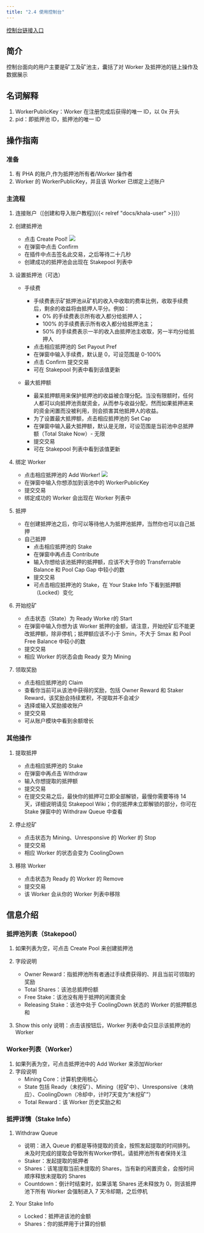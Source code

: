 ```yaml
---
title: "2.4 使用控制台"
---
```


[控制台链接入口](https://app.phala.network/mining/)

## 简介

控制台面向的用户主要是矿工及矿池主，囊括了对 Worker 及抵押池的链上操作及数据展示

## 名词解释

1. WorkerPublicKey：Worker 在注册完成后获得的唯一 ID，以 0x 开头
1. pid：即抵押池 ID，抵押池的唯一 ID

## 操作指南

### 准备

1. 有 PHA 的账户,作为抵押池所有者/Worker 操作者
1. Worker 的 WorkerPublicKey，并且该 Worker 已绑定上述账户

### 主流程

1. 连接账户（[创建和导入账户教程]({{< relref "docs/khala-user" >}})）
1. 创建抵押池
   - 点击 Create Pool!
      ![](/images/docs/khala-mining/2-5-1.png)
   - 在弹窗中点击 Confirm
   - 在插件中点击签名此交易，之后等待二十几秒
   - 创建成功的抵押池会出现在 Stakepool 列表中

3. 设置抵押池（可选）
   - 手续费
      - 手续费表示矿抵押池从矿机的收入中收取的费率比例，收取手续费后，剩余的收益将由抵押人平分。例如：
         - 0% 的手续费表示所有收入都分给抵押人；
         - 100% 的手续费表示所有收入都分给抵押池主；
         - 50% 的手续费表示一半的收入由抵押池主收取，另一半均分给抵押人
      - 点击相应抵押池的 Set Payout Pref
      - 在弹窗中输入手续费，默认是 0，可设范围是 0-100%
      - 点击 Confirm 提交交易
      - 可在 Stakepool 列表中看到该值更新

   - 最大抵押额
      - 最呆抵押额用来保护抵押池的收益被合理分配。当没有限额时，任何人都可以向抵押池贡献资金，从而参与收益分配，然而如果抵押进来的资金闲置而没被利用，则会损害其他抵押人的收益。
      - 为了设置最大抵押额，点击相应抵押池的 Set Cap
      - 在弹窗中输入最大抵押额，默认是无限，可设范围是当前池中总抵押额（Total Stake Now）- 无限
      - 提交交易
      - 可在 Stakepool 列表中看到该值更新

4. 绑定 Worker
   - 点击相应抵押池的 Add Worker!
      ![](/images/docs/khala-mining/2-5-2.png)
   - 在弹窗中输入你想添加到该池中的 WorkerPublicKey
   - 提交交易
   - 绑定成功的 Worker 会出现在 Worker 列表中

5. 抵押
   - 在创建抵押池之后，你可以等待他人为抵押池抵押，当然你也可以自己抵押
   - 自己抵押
      - 点击相应抵押池的 Stake
      - 在弹窗中再点击 Contribute
      - 输入你想给该池抵押的抵押额，应该不大于你的 Transferrable Balance 和 Pool Cap Gap 中较小的数
      - 提交交易
      - 可点击相应抵押池的 Stake，在 Your Stake Info 下看到抵押额（Locked）变化

6. 开始挖矿
   - 点击状态（State）为 Ready Worke r的 Start
   - 在弹窗中输入你想为该 Worker 抵押的金额，请注意，开始挖矿后不能更改抵押额，除非停机；抵押额应该不小于 Smin，不大于 Smax 和 Pool Free Balance 中较小的数
   - 提交交易
   - 相应 Worker 的状态会由 Ready 变为 Mining

7. 领取奖励
   - 点击相应抵押池的 Claim
   - 查看你当前可从该池中获得的奖励，包括 Owner Reward 和 Staker Reward，该奖励会持续累积，不提取并不会减少
   - 选择或输入奖励接收账户
   - 提交交易
   - 可从账户模块中看到余额增长
### 其他操作

1. 提取抵押
   - 点击相应抵押池的 Stake
   - 在弹窗中再点击 Withdraw
   - 输入你想提取的抵押额
   - 提交交易
   - 在提交交易之后，最快你的抵押可立即全部解锁，最慢你需要等待 14 天，详细说明请见 Stakepool Wiki；你的抵押未立即解锁的部分，你可在 Stake 弹窗中的 Withdraw Queue 中查看

2. 停止挖矿
   - 点击状态为 Mining、Unresponsive 的 Worker 的 Stop
   - 提交交易
   - 相应 Worker 的状态会变为 CoolingDown

3. 移除 Worker
   - 点击状态为 Ready 的 Worker 的 Remove
   - 提交交易
   - 该 Worker 会从你的 Worker 列表中移除
## 信息介绍
### 抵押池列表（Stakepool）

1. 如果列表为空，可点击 Create Pool 来创建抵押池
1. 字段说明
   - Owner Reward：指抵押池所有者通过手续费获得的、并且当前可领取的奖励
   - Total Shares：该池总抵押份额
   - Free Stake：该池没有用于抵押的闲置资金
   - Releasing Stake：该池中处于 CoolingDown 状态的 Worker 的抵押额总和

3. Show this only 说明：点击该按钮后，Worker 列表中会只显示该抵押池的 Worker
### Worker列表（Worker）

1. 如果列表为空，可点击抵押池中的 Add Worker 来添加Worker
1. 字段说明
   - Mining Core：计算机使用核心
   - State 包括 Ready（未挖矿）、Mining（挖矿中）、Unresponsive（未响应）、CoolingDown（冷却中，计时7天变为“未挖矿”）
   - Total Reward：该 Worker 历史奖励之和
### 抵押详情（Stake Info）

1. Withdraw Queue
   - 说明：进入 Queue 的都是等待提取的资金，按照发起提取的时间排列。未及时完成的提取会导致所有Worker停机，请抵押池所有者保持关注
   - Staker：发起提取的抵押者
   - Shares：该笔提取当前未提取的 Shares，当有新的闲置资金，会按时间顺序释放未提取的 Shares
   - Countdown：倒计时结束时，如果该笔 Shares 还未释放为 0，则该抵押池下所有 Worker 会强制进入 7 天冷却期，之后停机

2. Your Stake Info
   - Locked：抵押进该池的金额
   - Shares：你的抵押用于计算的份额
